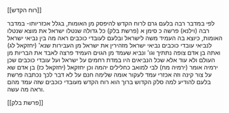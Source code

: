 [[רוח הקדש]]

לפי במדבר רבה בלעם גרם לרוח הקדש להיפסק מן האומות, בגלל אכזריותו-
במדבר רבה (וילנא) פרשה כ סימן א (פרשת בלק)
כל גדולה שנטלו ישראל את מוצא שנטלו האומות, כיוצא בה העמיד משה לישראל ובלעם לעובדי כוכבים ראה מה בין נביאי ישראל לנביאי עובדי כוכבים נביאי ישראל מזהירין את ישראל מן העבירות שנא' (יחזקאל לג) ואתה בן אדם צופה נתתיך וגו' ונביא שעמד מן הגוים העמיד פרצה לאבד את הבריות מן העולם ולא עוד אלא שכל הנביאים היו במדת רחמים על ישראל ועל עובדי כוכבים שכן ירמיה אומר (ירמיה מח) לבי למואב כחלילים יהמה וכן יחזקאל (יחזקאל כז) בן אדם שא על צור קינה וזה אכזרי עמד לעקור אומה שלימה חנם על לא דבר לכך נכתבה פרשת בלעם להודיע למה סלק הקדוש ברוך הוא רוח הקדש מעובדי כוכבים שזה עמד מהם וראה מה עשה. 

[[פרשת בלק]]